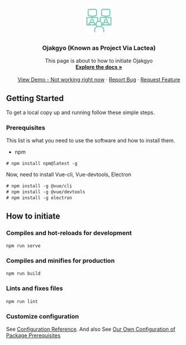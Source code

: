 <!-- DESCRIPTION -->
<!-- 
*** 
*** Guide to Basic Information of project Ojakgyo
*** 
*** @author  AhHyeon An <toto1444@gmail.com>
*** @version 1.0
*** @since   2020-12-01
-->

<!-- NOTE FOR CONTRIBUTERS -->
<!--
*** Dec 03 2020, From: AhHyeon An <toto1444@gmail.com>
***
*** Dear contributers, I Ahhyeon An<toto1444@gmail.com> recently added and modified
*** a bunch of stuff to our project Project-Via-Lactea.
*** Before do farder work, I extremely recommend reviewing recent changes.
***
*** Thank you for all you guys dedication and contribution.
***
*** Senior General Project Manager and Lead Programmer&Designer,
***
*** Ahhyeon An
***
-->

<!-- PROJECT LOGO -->
<br />
<p align="center">
  <a href="https://github.com/toto1444/Project-Via-Lactea">
    <img src="Assets/readme-images/logo.png" alt="Logo" width="80" height="80">
  </a>

  <h3 align="center">Ojakgyo (Known as Project Via Lactea)</h3>

  <p align="center">
    This page is about to how to initiate Ojakgyo
    <br />
    <a href="https://github.com/toto1444/Project-Via-Lactea/tree/master/Docs"><strong>Explore the docs »</strong></a>
    <br />
    <br />
    <a href="*">View Demo - Not working right now</a>
    ·
    <a href="https://github.com/toto1444/Project-Via-Lactea/issues">Report Bug</a>
    ·
    <a href="https://github.com/toto1444/MANAGING/issues">Request Feature</a>
  </p>
</p>

<!-- GETTING STARTED -->
## Getting Started

To get a local copy up and running follow these simple steps.

### Prerequisites

This list is what you need to use the software and how to install them.
* npm
```
# npm install npm@latest -g
```

Now, need to install Vue-cli, Vue-devtools, Electron
```
# npm install -g @vue/cli
# npm install -g @vue/devtools
# npm install -g electron
```

<!-- INITIATION -->
## How to initiate

### Compiles and hot-reloads for development
```
npm run serve
```

### Compiles and minifies for production
```
npm run build
```

### Lints and fixes files
```
npm run lint
```

### Customize configuration
See [Configuration Reference](https://cli.vuejs.org/config/).
And also See [Our Own Configuration of Package Prerequisites](https://github.com/toto1444/Project-Via-Lactea/blob/master/project/ojakgyo/package.json)
